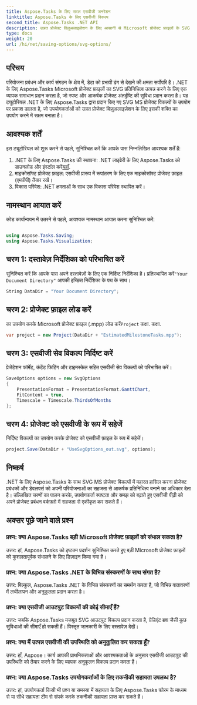 ```yaml
---
title: Aspose.Tasks के लिए सरल एसवीजी जनरेशन
linktitle: Aspose.Tasks के लिए एसवीजी विकल्प
second_title: Aspose.Tasks .NET API
description: उन्नत प्रोजेक्ट विज़ुअलाइज़ेशन के लिए आसानी से Microsoft प्रोजेक्ट फ़ाइलों के SVG प्रतिनिधित्व उत्पन्न करने के लिए .NET के लिए Aspose.Tasks का उपयोग करना सीखें।
type: docs
weight: 20
url: /hi/net/saving-options/svg-options/
---
```

## परिचय
परियोजना प्रबंधन और कार्य संगठन के क्षेत्र में, डेटा को प्रभावी ढंग से देखने की क्षमता सर्वोपरि है। .NET के लिए Aspose.Tasks Microsoft प्रोजेक्ट फ़ाइलों का SVG प्रतिनिधित्व उत्पन्न करने के लिए एक व्यापक समाधान प्रदान करता है, जो स्पष्ट और आकर्षक प्रोजेक्ट अंतर्दृष्टि की सुविधा प्रदान करता है। यह ट्यूटोरियल .NET के लिए Aspose.Tasks द्वारा प्रदान किए गए SVG MS प्रोजेक्ट विकल्पों के उपयोग पर प्रकाश डालता है, जो उपयोगकर्ताओं को उन्नत प्रोजेक्ट विज़ुअलाइज़ेशन के लिए इसकी शक्ति का उपयोग करने में सक्षम बनाता है।
## आवश्यक शर्तें
इस ट्यूटोरियल को शुरू करने से पहले, सुनिश्चित करें कि आपके पास निम्नलिखित आवश्यक शर्तें हैं:
1.  .NET के लिए Aspose.Tasks की स्थापना: .NET लाइब्रेरी के लिए Aspose.Tasks को डाउनलोड और इंस्टॉल करें[यहाँ](https://releases.aspose.com/tasks/net/).
2. माइक्रोसॉफ्ट प्रोजेक्ट फ़ाइल: एसवीजी प्रारूप में रूपांतरण के लिए एक माइक्रोसॉफ्ट प्रोजेक्ट फ़ाइल (एमपीपी) तैयार रखें।
3. विकास परिवेश: .NET क्षमताओं के साथ एक विकास परिवेश स्थापित करें।

## नामस्थान आयात करें
कोड कार्यान्वयन में उतरने से पहले, आवश्यक नामस्थान आयात करना सुनिश्चित करें:
```csharp

using Aspose.Tasks.Saving;
using Aspose.Tasks.Visualization;
```

## चरण 1: दस्तावेज़ निर्देशिका को परिभाषित करें
सुनिश्चित करें कि आपके पास अपने दस्तावेज़ों के लिए एक निर्दिष्ट निर्देशिका है। प्रतिस्थापित करें`"Your Document Directory"` आपकी इच्छित निर्देशिका के पथ के साथ।
```csharp
String DataDir = "Your Document Directory";
```
## चरण 2: प्रोजेक्ट फ़ाइल लोड करें
 का उपयोग करके Microsoft प्रोजेक्ट फ़ाइल (.mpp) लोड करें`Project` कक्षा. कक्षा.
```csharp
var project = new Project(DataDir + "EstimatedMilestoneTasks.mpp");
```
## चरण 3: एसवीजी सेव विकल्प निर्दिष्ट करें
प्रेजेंटेशन फॉर्मेट, कंटेंट फिटिंग और टाइमस्केल सहित एसवीजी सेव विकल्पों को परिभाषित करें।
```csharp
SaveOptions options = new SvgOptions
{
    PresentationFormat = PresentationFormat.GanttChart,
    FitContent = true,
    Timescale = Timescale.ThirdsOfMonths
};
```
## चरण 4: प्रोजेक्ट को एसवीजी के रूप में सहेजें
निर्दिष्ट विकल्पों का उपयोग करके प्रोजेक्ट को एसवीजी फ़ाइल के रूप में सहेजें।
```csharp
project.Save(DataDir + "UseSvgOptions_out.svg", options);
```

## निष्कर्ष
.NET के लिए Aspose.Tasks के साथ SVG MS प्रोजेक्ट विकल्पों में महारत हासिल करना प्रोजेक्ट प्रबंधकों और डेवलपर्स को अपनी परियोजनाओं का सहजता से आकर्षक प्रतिनिधित्व बनाने का अधिकार देता है। उल्लिखित चरणों का पालन करके, उपयोगकर्ता स्पष्टता और समझ को बढ़ाते हुए एसवीजी पीढ़ी को अपने प्रोजेक्ट प्रबंधन वर्कफ़्लो में सहजता से एकीकृत कर सकते हैं।
## अक्सर पूछे जाने वाले प्रश्न
### प्रश्न: क्या Aspose.Tasks बड़ी Microsoft प्रोजेक्ट फ़ाइलों को संभाल सकता है?
उत्तर: हां, Aspose.Tasks को इष्टतम प्रदर्शन सुनिश्चित करते हुए बड़ी Microsoft प्रोजेक्ट फ़ाइलों को कुशलतापूर्वक संभालने के लिए डिज़ाइन किया गया है।

### प्रश्न: क्या Aspose.Tasks .NET के विभिन्न संस्करणों के साथ संगत है?
उत्तर: बिल्कुल, Aspose.Tasks .NET के विभिन्न संस्करणों का समर्थन करता है, जो विभिन्न वातावरणों में लचीलापन और अनुकूलता प्रदान करता है।

### प्रश्न: क्या एसवीजी आउटपुट विकल्पों की कोई सीमाएँ हैं?
उत्तर: जबकि Aspose.Tasks मजबूत SVG आउटपुट विकल्प प्रदान करता है, ग्रेडिएंट ब्रश जैसी कुछ सुविधाओं की सीमाएँ हो सकती हैं। विस्तृत जानकारी के लिए दस्तावेज़ देखें।

### प्रश्न: क्या मैं उत्पन्न एसवीजी की उपस्थिति को अनुकूलित कर सकता हूँ?
उत्तर: हाँ, Aspose। कार्य आपकी प्राथमिकताओं और आवश्यकताओं के अनुसार एसवीजी आउटपुट की उपस्थिति को तैयार करने के लिए व्यापक अनुकूलन विकल्प प्रदान करता है।

### प्रश्न: क्या Aspose.Tasks उपयोगकर्ताओं के लिए तकनीकी सहायता उपलब्ध है?
उत्तर: हां, उपयोगकर्ता किसी भी प्रश्न या समस्या में सहायता के लिए Aspose.Tasks फोरम के माध्यम से या सीधे सहायता टीम से संपर्क करके तकनीकी सहायता प्राप्त कर सकते हैं।
